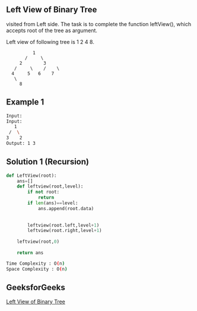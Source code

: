 ## Left View of Binary Tree
visited from Left side. The task is to complete the function leftView(), which accepts root of the tree as argument.

Left view of following tree is 1 2 4 8.

```
          1
       /     \
     2        3
   /     \    /    \
  4     5   6    7
   \
     8   
 ```    
## Example 1


```bash
Input:
Input:
   1
 /  \
3    2
Output: 1 3


```

## Solution 1 (Recursion)

```Python
def LeftView(root):
    ans=[]
    def leftview(root,level):
        if not root:
            return
        if len(ans)==level:
            ans.append(root.data)
        
        
        leftview(root.left,level+1)
        leftview(root.right,level+1)
        
    leftview(root,0)
    
    return ans
```
```bash
Time Complexity : O(n)
Space Complexity : O(n)
```
## GeeksforGeeks
[Left View of Binary Tree]([https://practice.geeksforgeeks.org/problems/cutted-segments1642/1](https://practice.geeksforgeeks.org/problems/left-view-of-binary-tree/1?page=1&difficulty[]=0&category[]=Tree&sortBy=submissions))
